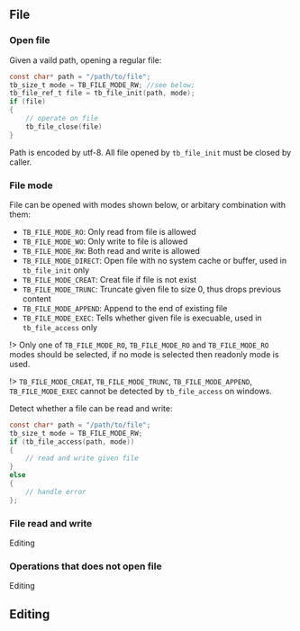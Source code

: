 ## File

### Open file

Given a vaild path, opening a regular file:

```c
const char* path = "/path/to/file";
tb_size_t mode = TB_FILE_MODE_RW; //see below;
tb_file_ref_t file = tb_file_init(path, mode);
if (file)
{
    // operate on file
    tb_file_close(file)
}
```

Path is encoded by utf-8. All file opened by `tb_file_init` must be closed by caller.

### File mode

File can be opened with modes shown below, or arbitary combination with them:

* `TB_FILE_MODE_RO`: Only read from file is allowed
* `TB_FILE_MODE_WO`: Only write to file is allowed
* `TB_FILE_MODE_RW`: Both read and write is allowed
* `TB_FILE_MODE_DIRECT`: Open file with no system cache or buffer, used in `tb_file_init` only
* `TB_FILE_MODE_CREAT`: Creat file if file is not exist
* `TB_FILE_MODE_TRUNC`: Truncate given file to size 0, thus drops previous content
* `TB_FILE_MODE_APPEND`: Append to the end of existing file
* `TB_FILE_MODE_EXEC`: Tells whether given file is execuable, used in `tb_file_access` only

!> Only one of `TB_FILE_MODE_RO`, `TB_FILE_MODE_RO` and `TB_FILE_MODE_RO` modes should be selected, if no mode is selected then readonly mode is used.

!> `TB_FILE_MODE_CREAT`, `TB_FILE_MODE_TRUNC`, `TB_FILE_MODE_APPEND`, `TB_FILE_MODE_EXEC` cannot be detected by `tb_file_access` on windows.

Detect whether a file can be read and write:
```c
const char* path = "/path/to/file";
tb_size_t mode = TB_FILE_MODE_RW;
if (tb_file_access(path, mode))
{
    // read and write given file
}
else
{
    // handle error
};
```

### File read and write

Editing

### Operations that does not open file

Editing

## Editing
